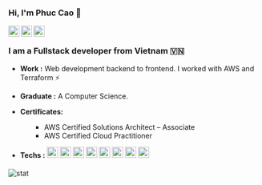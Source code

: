 ### Hi, I'm Phuc Cao 👋

<a href="https://www.linkedin.com/in/caocao2397">
  <img align="left" alt="Phuc Cao's Linkdein" width="22px" src="https://cdn.jsdelivr.net/npm/simple-icons@v3/icons/linkedin.svg" />
</a>
<a href="https://github.com/caophuc799">
  <img align="left" alt="Phuc Cao's Github" width="22px" src="https://cdn.jsdelivr.net/npm/simple-icons@v3/icons/github.svg" />
</a>
<a href="mailto:caophuc799@gmail.com">
  <img align="left" alt="Phuc Cao's mail" width="22px" fill="#AB7C94" src="https://cdn.jsdelivr.net/npm/simple-icons@v3/icons/gmail.svg" />
</a>
<br/>

### I am a Fullstack developer from Vietnam 🇻🇳
-  **Work :** Web development backend to frontend. I worked with AWS and Terraform :zap:
-  **Graduate :** A Computer Science. 
-  **Certificates:** <ul><ul>
        <li>AWS Certified Solutions Architect – Associate</li>
        <li>AWS Certified Cloud Practitioner</li>
          </ul>
        </ul>
          
-  **Techs :** 
<img alt="Aws" width="22px" src="https://cdn.jsdelivr.net/npm/simple-icons@3.13.0/icons/amazonaws.svg" />       <img alt="Terraform" width="22px" src="https://cdn.jsdelivr.net/npm/simple-icons@3.13.0/icons/terraform.svg" />         <img alt="Nodejs" width="22px" src="https://cdn.jsdelivr.net/npm/simple-icons@v3/icons/node-dot-js.svg" />        <img alt="Nestjs" width="22px" src="https://cdn.jsdelivr.net/npm/simple-icons@3.13.0/icons/nestjs.svg" />       <img alt="Vuejs" width="22px" src="https://cdn.jsdelivr.net/npm/simple-icons@v3/icons/vue-dot-js.svg" />        <img alt="Reactjs" width="22px" src="https://cdn.jsdelivr.net/npm/simple-icons@v3/icons/react.svg" />       <img alt="Nuxt.js" width="22px" src="https://cdn.jsdelivr.net/npm/simple-icons@v3/icons/nuxt-dot-js.svg" />       <img alt="Linux" width="22px" src="https://cdn.jsdelivr.net/npm/simple-icons@v3/icons/linux.svg" />

####

<img alt="stat" src="https://github-readme-stats.vercel.app/api?username=caophuc799&hide=%5B%22contribs%22,%22issues%22%5D&hide_title=true&show_icons=true&hide_border=true" />

<!--
**Caophuc799/caophuc799** is a ✨ _special_ ✨ repository because its `README.md` (this file) appears on your GitHub profile.

Here are some ideas to get you started:

- 🔭 I’m currently working on ...
- 🌱 I’m currently learning ...
- 👯 I’m looking to collaborate on ...
- 🤔 I’m looking for help with ...
- 💬 Ask me about ...
- 📫 How to reach me: ...
- 😄 Pronouns: ...
- ⚡ Fun fact: ...
-->
